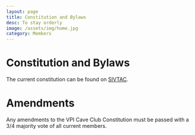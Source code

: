 ```yaml
---
layout: page
title: Constitution and Bylaws
desc: To stay orderly
image: /assets/img/home.jpg
category: Members
---
```


# Constitution and Bylaws

The current constitution can be found on [SIVTAC](http://sivtac.org/wiki/doku.php?id=sivtac:constitutions).

# Amendments

Any amendments to the VPI Cave Club Constitution must be passed with a 3/4 majority vote of all current members.

